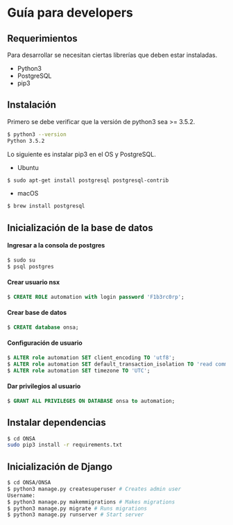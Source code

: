# Guía para developers

## Requerimientos

Para desarrollar se necesitan ciertas librerías que deben estar instaladas.

* Python3
* PostgreSQL
* pip3

## Instalación

Primero se debe verificar que la versión de python3 sea &gt;= 3.5.2.

```bash
$ python3 --version
Python 3.5.2
```

Lo siguiente es instalar pip3 en el OS y PostgreSQL.

* Ubuntu

```bash
$ sudo apt-get install postgresql postgresql-contrib
```

* macOS

```bash
$ brew install postgresql
```

## Inicialización de la base de datos

#### Ingresar a la consola de postgres

```bash
$ sudo su
$ psql postgres
```

#### Crear usuario nsx

```sql
$ CREATE ROLE automation with login password 'F1b3rc0rp';
```

#### Crear base de datos

```sql
$ CREATE database onsa;
```

#### Configuración de usuario

```sql
$ ALTER role automation SET client_encoding TO 'utf8';
$ ALTER role automation SET default_transaction_isolation TO 'read committed';
$ ALTER role automation SET timezone TO 'UTC';
```

#### Dar privilegios al usuario

```sql
$ GRANT ALL PRIVILEGES ON DATABASE onsa to automation;
```

## Instalar dependencias

```bash
$ cd ONSA
sudo pip3 install -r requirements.txt
```

## Inicialización de Django

```bash
$ cd ONSA/ONSA
$ python3 manage.py createsuperuser # Creates admin user
Username:
$ python3 manage.py makemmigrations # Makes migrations
$ python3 manage.py migrate # Runs migrations
$ python3 manage.py runserver # Start server
```



